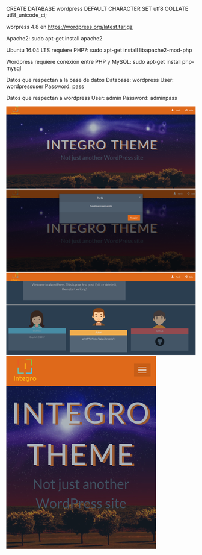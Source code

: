 CREATE DATABASE wordpress DEFAULT CHARACTER SET utf8 COLLATE utf8_unicode_ci;

worpress 4.8 en https://wordpress.org/latest.tar.gz

Apache2:
sudo apt-get install apache2

Ubuntu 16.04 LTS requiere PHP7:
sudo apt-get install libapache2-mod-php

Wordpress requiere conexión entre PHP y MySQL:
sudo apt-get install php-mysql

Datos que respectan a la base de datos
Database:
wordpress
User:
wordpressuser
Password:
pass

Datos que respectan a wordpress
User:
admin
Password:
adminpass

![alt text](https://raw.githubusercontent.com/kemquiros/integro/master/assets/screenshot/1.png)
![alt text](https://raw.githubusercontent.com/kemquiros/integro/master/assets/screenshot/2.png)
![alt text](https://raw.githubusercontent.com/kemquiros/integro/master/assets/screenshot/3.png)
![alt text](https://raw.githubusercontent.com/kemquiros/integro/master/assets/screenshot/4.png)
